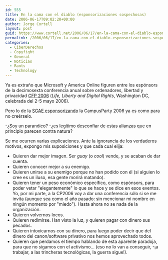 ```yaml
---
id: 555
title: En la cama con el diablo (esponsorizaciones sospechosas)
date: 2006-06-17T09:02:20+00:00
author: Jorge Cortell
layout: post
guid: https://www.cortell.net/2006/06/17/en-la-cama-con-el-diablo-esponsorizaciones-sospechosas/
permalink: /2006/06/17/en-la-cama-con-el-diablo-esponsorizaciones-sospechosas/
categories:
  - CiberDerechos
  - Copyfight
  - General
  - Noticias
  - Rants
  - Technology
---
```

Ya es extraño que Microsoft y America Online figuren entre los espónsors de la decimosexta conferencia anual sobre ordenadores, libertad y privacidad <a target="_blank" title="CFP2006" href="https://www.cfp2006.org/">CFP 2006</a> (_Life, Liberty and Digital Rights_, Washington DC, celebrada del 2-5 mayo 2006).

Pero lo de la <a target="_blank" title="SGAE en CP2006" href="https://web6.campus-party.org//index.php3?action=PATROCINADORES&checksum=82d69eab40bdd8b25f180e1190494847">SGAE esponsorizando</a> la CampusParty 2006 ya es como para no creérselo.

-¿Soy un paranóico? -¿es legí­timo desconfiar de estas alianzas que en principio parecen contra natura?

Se me ocurren varias explicaciones. Ante la ignorancia de los verdaderos motivos, expongo mis suposiciones y que cada cual elija:

  * Quieren dar mejor imagen. Ser _guay_ (o _cool_) vende, y se acaban de dar cuenta.
  * Quieren conocer mejor a su enemigo.
  * Quieren unirse a su enemigo porque no han podido con él (si alguien lo cree es un iluso, esa gente morirá matando).
  * Quieren tener un peso económico especí­fico, como espónsors, para poder vetar "elegantemente" lo que se hace y se dice en esos eventos. Yo, por mi parte, a la CP2006 voy a dar una conferencia sólo si se me invita (aunque sea como el año pasado: sin mencionar mi nombre en ningún momento por "miedo"). Hasta ahora no se nada de la organización.
  * Quieren volvernos locos.
  * Quieren redimirse. Han visto la luz, y quieren pagar con dinero sus pecados.
  * Quieren intoxicarnos con su dinero, para luego poder decir que del dinero del canon/software privativo nos hemos aprovechado todos.
  * Quieren que perdamos el tiempo hablando de esta aparente paradoja, para que no sigamos con el activismo... (eso no lo van a conseguir, -¡a trabajar, a las trincheras tecnológicas, la guerra sigue!).
